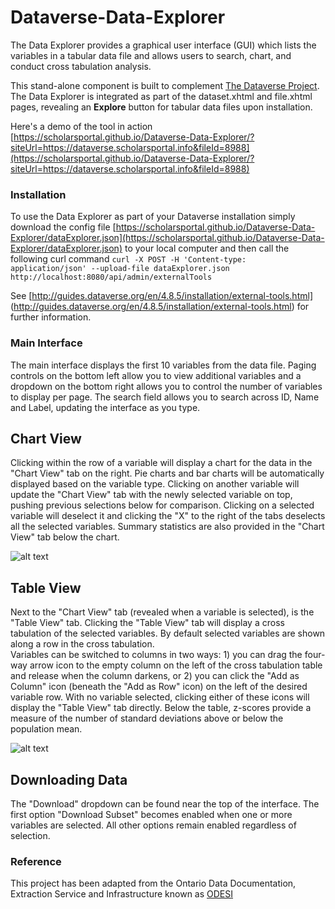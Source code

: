 # Dataverse-Data-Explorer
The Data Explorer provides a graphical user interface (GUI) which lists the variables in a tabular data file and allows users to search, chart, and conduct cross tabulation analysis.

This stand-alone component is built to complement [The Dataverse Project](http://dataverse.org/). The Data Explorer is integrated as part of the dataset.xhtml and file.xhtml pages, revealing an **Explore** button for tabular data files upon installation.

Here's a demo of the tool in action [https://scholarsportal.github.io/Dataverse-Data-Explorer/?siteUrl=https://dataverse.scholarsportal.info&fileId=8988](https://scholarsportal.github.io/Dataverse-Data-Explorer/?siteUrl=https://dataverse.scholarsportal.info&fileId=8988)

### Installation
To use the Data Explorer as part of your Dataverse installation simply download the config file [https://scholarsportal.github.io/Dataverse-Data-Explorer/dataExplorer.json](https://scholarsportal.github.io/Dataverse-Data-Explorer/dataExplorer.json) to your local computer and then call the following curl command
``curl -X POST -H 'Content-type: application/json' --upload-file dataExplorer.json http://localhost:8080/api/admin/externalTools``

See [http://guides.dataverse.org/en/4.8.5/installation/external-tools.html] (http://guides.dataverse.org/en/4.8.5/installation/external-tools.html) for further information.

### Main Interface
The main interface displays the first 10 variables from the data file. 
Paging controls on the bottom left allow you to view additional variables and a dropdown on the bottom right allows you to control the number of variables to display per page.
The search field allows you to search across ID, Name and Label, updating the interface as you type.

## Chart View
Clicking within the row of a variable will display a chart for the data in the "Chart View" tab on the right. Pie charts and bar charts will be automatically displayed based on the variable type.
Clicking on another variable will update the "Chart View" tab with the newly selected variable on top, pushing previous selections below for comparison.
Clicking on a selected variable will deselect it and clicking the "X" to the right of the tabs deselects all the selected variables.
Summary statistics are also provided in the "Chart View" tab below the chart.

![alt text](https://user-images.githubusercontent.com/34171553/36049600-5c543cc4-0db1-11e8-8c1e-e2a2ccfe74d4.PNG)

## Table View
Next to the "Chart View" tab (revealed when a variable is selected), is the "Table View" tab. 
Clicking the "Table View" tab will display a cross tabulation of the selected variables.
By default selected variables are shown along a row in the cross tabulation.  
Variables can be switched to columns in two ways: 1) you can drag the four-way arrow icon to the empty column on the left of the cross tabulation table and release when the column darkens, or 2) you can click the "Add as Column" icon (beneath the "Add as Row" icon) on the left of the desired variable row.
With no variable selected, clicking either of these icons will display the "Table View" tab directly.
Below the table, z-scores provide a measure of the number of standard deviations above or below the population mean.

![alt text](https://user-images.githubusercontent.com/34171553/36048745-4d287d30-0dae-11e8-843d-c1f55eabace6.PNG)

## Downloading Data
The "Download" dropdown can be found near the top of the interface. The first option "Download Subset" becomes enabled when one or more variables are selected.
All other options remain enabled regardless of selection.


### Reference
This project has been adapted from the Ontario Data Documentation, Extraction Service and Infrastructure known as [ODESI](odesi.ca)
